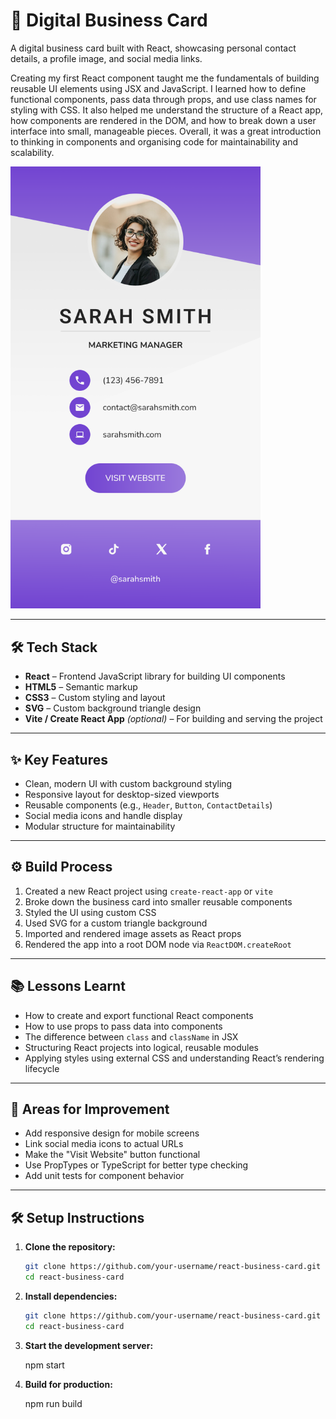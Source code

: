 # 💼 Digital Business Card

A digital business card built with React, showcasing personal contact details, a profile image, and social media links.

Creating my first React component taught me the fundamentals of building reusable UI elements using JSX and JavaScript. I learned how to define functional components, pass data through props, and use class names for styling with CSS. It also helped me understand the structure of a React app, how components are rendered in the DOM, and how to break down a user interface into small, manageable pieces. Overall, it was a great introduction to thinking in components and organising code for maintainability and scalability.

<img src="src/images/sarah-smith-digital-business-card.png" alt="Sarah smith digital business card" width="400">

---

## 🛠 Tech Stack

- **React** – Frontend JavaScript library for building UI components  
- **HTML5** – Semantic markup  
- **CSS3** – Custom styling and layout  
- **SVG** – Custom background triangle design  
- **Vite / Create React App** *(optional)* – For building and serving the project

---

## ✨ Key Features

- Clean, modern UI with custom background styling  
- Responsive layout for desktop-sized viewports  
- Reusable components (e.g., `Header`, `Button`, `ContactDetails`)  
- Social media icons and handle display  
- Modular structure for maintainability

---

## ⚙️ Build Process

1. Created a new React project using `create-react-app` or `vite`
2. Broke down the business card into smaller reusable components  
3. Styled the UI using custom CSS  
4. Used SVG for a custom triangle background  
5. Imported and rendered image assets as React props  
6. Rendered the app into a root DOM node via `ReactDOM.createRoot`

---

## 📚 Lessons Learnt

- How to create and export functional React components  
- How to use props to pass data into components  
- The difference between `class` and `className` in JSX  
- Structuring React projects into logical, reusable modules  
- Applying styles using external CSS and understanding React’s rendering lifecycle

---

## 🧩 Areas for Improvement

- Add responsive design for mobile screens  
- Link social media icons to actual URLs  
- Make the "Visit Website" button functional  
- Use PropTypes or TypeScript for better type checking  
- Add unit tests for component behavior

---

## 🛠 Setup Instructions

1. **Clone the repository:**

   ```bash
   git clone https://github.com/your-username/react-business-card.git
   cd react-business-card

2. **Install dependencies:**

   ```bash
   git clone https://github.com/your-username/react-business-card.git
   cd react-business-card

3. **Start the development server:**

   npm start

4. **Build for production:**

   npm run build